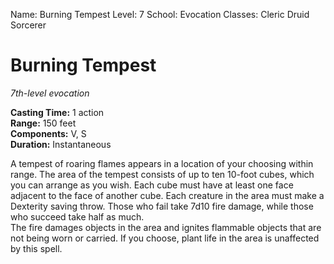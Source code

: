 Name: Burning Tempest
Level: 7
School: Evocation
Classes: Cleric
         Druid
         Sorcerer

# Burning Tempest 
_7th-level evocation_ 

**Casting Time:** 1 action    
**Range:** 150 feet    
**Components:** V, S    
**Duration:** Instantaneous 

A tempest of roaring flames appears in a location of your choosing within range. The area of the tempest consists of up to ten 10-foot cubes, which you can arrange as you wish. Each cube must have at least one face adjacent to the face of another cube. Each creature in the area must make a Dexterity saving throw. Those who fail take 7d10 fire damage, while those who succeed take half as much.    
The fire damages objects in the area and ignites flammable objects that are not being worn or carried. If you choose, plant life in the area is unaffected by this spell.